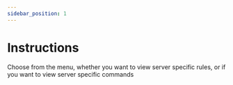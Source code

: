 ```yaml
---
sidebar_position: 1
---
```


# Instructions

Choose from the menu, whether you want to view server specific rules, or if you want to view server specific commands
